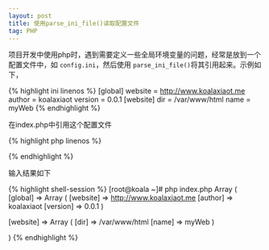 ```yaml
---
layout: post
title: 使用parse_ini_file()读取配置文件
tag: PHP
---
```


项目开发中使用php时，遇到需要定义一些全局环境变量的问题，经常是放到一个配置文件中，如 `config.ini`，然后使用 `parse_ini_file()`将其引用起来。示例如下，

{% highlight ini linenos %}
[global]
website = http://www.koalaxiaot.me
author = koalaxiaot
version = 0.0.1
[website]
dir = /var/www/html
name = myWeb
{% endhighlight %}

在index.php中引用这个配置文件

{% highlight php linenos %}
<?php
  $configFile = "conf/config.ini";
  $config = parse_ini_file($configFile, true);    //true返回一个多维数组
  print_r($config);
?>
{% endhighlight %}

输入结果如下

{% highlight shell-session %}
[root@koala ~]# php index.php
Array
(
  [global] => Array
    (
      [website] => http://www.koalaxiaot.me
      [author] => koalaxiaot
      [version] => 0.0.1
    )

  [website] => Array
    (
      [dir] => /var/www/html
      [name] => myWeb
    )

)
{% endhighlight %}
